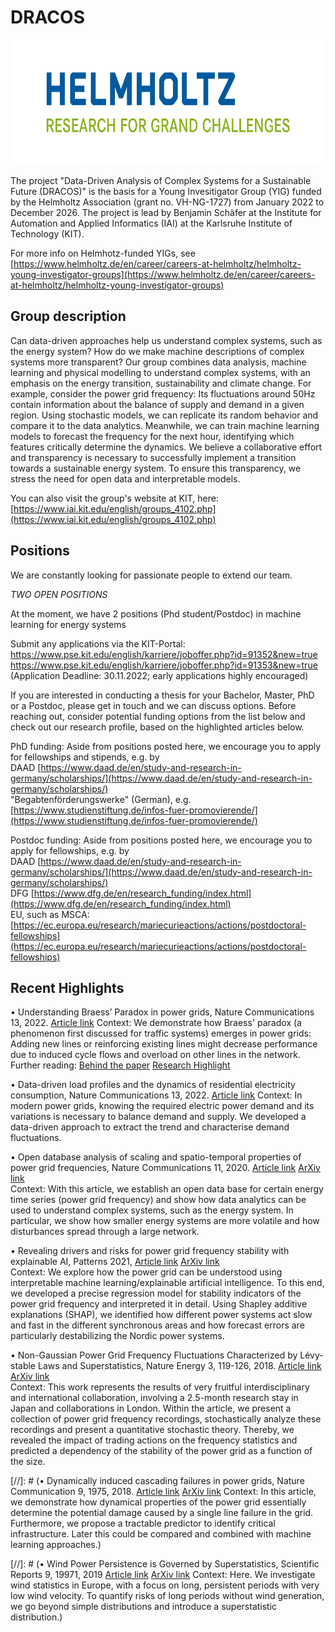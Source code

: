 # DRACOS

<img src="Helmholtz-Logo-(English).jpg" title="Screenshot of the website" height="200"/>

The project "Data-Driven Analysis of Complex Systems for a Sustainable Future (DRACOS)" is the basis for a Young Invesitigator Group (YIG) funded by the Helmholtz Association (grant no. VH-NG-1727) from January 2022 to December 2026. The project is lead by Benjamin Schäfer at the Institute for Automation and Applied Informatics (IAI) at the Karlsruhe Institute of Technology (KIT).

For more info on Helmhotz-funded YIGs, see [https://www.helmholtz.de/en/career/careers-at-helmholtz/helmholtz-young-investigator-groups](https://www.helmholtz.de/en/career/careers-at-helmholtz/helmholtz-young-investigator-groups)

## Group description

Can data-driven approaches help us understand complex systems, such as the energy system? How do we make machine descriptions of complex systems more transparent?
Our group combines data analysis, machine learning and physical modelling to understand complex systems, with an emphasis on the energy transition, sustainability and climate change. For example, consider the power grid frequency: Its fluctuations around 50Hz contain information about the balance of supply and demand in a given region. Using stochastic models, we can replicate its random behavior and compare it to the data analytics. Meanwhile, we can train machine learning models to forecast the frequency for the next hour, identifying which features critically determine the dynamics.
We believe a collaborative effort and transparency is necessary to successfully implement a transition towards a sustainable energy system. To ensure this transparency, we stress the need for open data and interpretable models. 

You can also visit the group's website at KIT, here: [https://www.iai.kit.edu/english/groups_4102.php](https://www.iai.kit.edu/english/groups_4102.php)

## Positions

We are constantly looking for passionate people to extend our team. 

*TWO OPEN POSITIONS*

At the moment, we have 2 positions (Phd student/Postdoc) in machine learning for energy systems

Submit any applications via the KIT-Portal:
https://www.pse.kit.edu/english/karriere/joboffer.php?id=91352&new=true
https://www.pse.kit.edu/english/karriere/joboffer.php?id=91353&new=true
(Application Deadline: 30.11.2022; early applications highly encouraged)


If you are interested in conducting a thesis for your Bachelor, Master, PhD or a Postdoc, please get in touch and we can discuss options. Before reaching out, consider potential funding options from the list below and check out our research profile, based on the highlighted articles below.

PhD funding: 
Aside from positions posted here, we encourage you to apply for fellowships and stipends, e.g. by   
DAAD [https://www.daad.de/en/study-and-research-in-germany/scholarships/](https://www.daad.de/en/study-and-research-in-germany/scholarships/)  
"Begabtenförderungswerke" (German), e.g. [https://www.studienstiftung.de/infos-fuer-promovierende/](https://www.studienstiftung.de/infos-fuer-promovierende/)

Postdoc funding: 
Aside from positions posted here, we encourage you to apply for fellowships, e.g. by   
DAAD [https://www.daad.de/en/study-and-research-in-germany/scholarships/](https://www.daad.de/en/study-and-research-in-germany/scholarships/)  
DFG [https://www.dfg.de/en/research_funding/index.html](https://www.dfg.de/en/research_funding/index.html)  
EU, such as MSCA: [https://ec.europa.eu/research/mariecurieactions/actions/postdoctoral-fellowships](https://ec.europa.eu/research/mariecurieactions/actions/postdoctoral-fellowships)


## Recent Highlights

•	Understanding Braess’ Paradox in power grids, Nature Communications 13, 2022. [Article link](https://www.nature.com/articles/s41467-020-19732-7)
Context: We demonstrate how Braess' paradox (a phenomenon first discussed for traffic systems) emerges in power grids: Adding new lines or reinforcing existing lines might decrease performance due to induced cycle flows and overload on other lines in the network.
Further reading: [Behind the paper](https://engineeringcommunity.nature.com/posts/adding-only-the-right-lines-in-energy-networks?channel_id=behind-the-paper) [Research Highlight](https://www.nature.com/articles/s43588-022-00341-x)

•	Data-driven load profiles and the dynamics of residential electricity consumption, Nature Communications 13, 2022. [Article link](https://www.nature.com/articles/s41467-022-31942-9)
Context: In modern power grids, knowing the required electric power demand and its variations is necessary to balance demand and supply. We developed a data-driven approach to extract the trend and characterise demand fluctuations. 

•	Open database analysis of scaling and spatio-temporal properties of power grid frequencies, Nature Communications 11, 2020. [Article link](https://www.nature.com/articles/s41467-020-19732-7) [ArXiv link](https://arxiv.org/abs/2006.02481)  
Context: With this article, we establish an open data base for certain energy time series (power grid frequency) and show how data analytics can be used to understand complex systems, such as the energy system. In particular, we show how smaller energy systems are more volatile and how disturbances spread through a large network.

•	Revealing drivers and risks for power grid frequency stability with explainable AI, Patterns 2021, [Article link](https://www.sciencedirect.com/science/article/pii/S2666389921002270) [ArXiv link](https://arxiv.org/abs/2106.04341)  
Context: We explore how the power grid can be understood using interpretable machine learning/explainable artificial intelligence. To this end, we developed a precise regression model for stability indicators of the power grid frequency and interpreted it in detail. Using Shapley additive explanations (SHAP), we identified how different power systems act slow and fast in the different synchronous areas and how forecast errors are particularly destabilizing the Nordic power systems. 

•	Non-Gaussian Power Grid Frequency Fluctuations Characterized by Lévy-stable Laws and Superstatistics, Nature Energy 3, 119-126, 2018. [Article link](https://www.nature.com/articles/s41560-017-0058-z) [ArXiv link](https://arxiv.org/abs/1807.08496)  
Context: This work represents the results of very fruitful interdisciplinary and international collaboration, involving a 2.5-month research stay in Japan and collaborations in London. Within the article, we present a collection of power grid frequency recordings, stochastically analyze these recordings and present a quantitative stochastic theory. Thereby, we revealed the impact of trading actions on the frequency statistics and predicted a dependency of the stability of the power grid as a function of the size.

[//]: # (• Dynamically induced cascading failures in power grids, Nature Communication 9, 1975, 2018. [Article link](https://www.nature.com/articles/s41467-018-04287-5) [ArXiv link](https://arxiv.org/abs/1707.08018) Context: In this article, we demonstrate how dynamical properties of the power grid essentially determine the potential damage caused by a single line failure in the grid. Furthermore, we propose a tractable predictor to identify critical infrastructure. Later this could be compared and combined with machine learning approaches.)

[//]: # (• Wind Power Persistence is Governed by Superstatistics, Scientific Reports 9, 19971, 2019 [Article link](https://www.nature.com/articles/s41598-019-56286-1) [ArXiv link](https://arxiv.org/abs/1810.06391) Context: Here. We investigate wind statistics in Europe, with a focus on long, persistent periods with very low wind velocity. To quantify risks of long periods without wind generation, we go beyond simple distributions and introduce a superstatistic distribution.)
